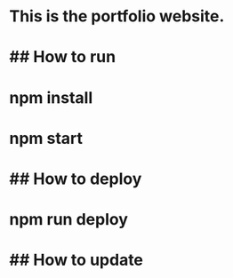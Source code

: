 # This is the portfolio website.
# 
# ## How to run
#
# npm install
# npm start
#
# ## How to deploy
#
# npm run deploy
#
# ## How to update